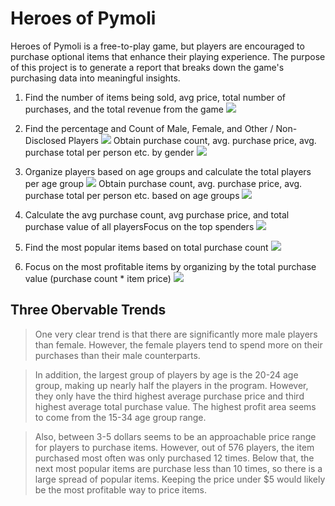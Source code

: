 # Heroes of Pymoli

Heroes of Pymoli is a free-to-play game, but players are encouraged to purchase optional items that enhance their playing experience.
The purpose of this project is to generate a report that breaks down the game's purchasing data into meaningful insights.

  1. Find the number of items being sold, avg price, total number of purchases, and the total revenue from the game ![](images/)

  2. Find the percentage and Count of Male, Female, and Other / Non-Disclosed Players ![](images/) Obtain purchase count, avg. purchase price, avg. purchase total per person etc. by gender ![](images/)

  3. Organize players based on age groups and calculate the total players per age group ![](images/) Obtain purchase count, avg. purchase price, avg. purchase total per person etc. based on age groups ![](images/)
 
  4. Calculate the avg purchase count, avg purchase price, and total purchase value of all playersFocus on the top spenders ![](images/)
  
  5. Find the most popular items based on total purchase count ![](images/)
 
  6. Focus on the most profitable items by organizing by the total purchase value (purchase count * item price) ![](images/)

## Three Obervable Trends

>One very clear trend is that there are significantly more male players than female. However, the female players tend to spend more on their purchases than their male counterparts.

>In addition, the largest group of players by age is the 20-24 age group, making up nearly half the players in the program. However, they only have the third highest average purchase price and third highest average total purchase value. The highest profit area seems to come from the 15-34 age group range.

>Also, between 3-5 dollars seems to be an approachable price range for players to purchase items. However, out of 576 players, the item purchased most often was only purchased 12 times. Below that, the next most popular items are purchase less than 10 times, so there is a large spread of popular items. Keeping the price under $5 would likely be the most profitable way to price items.
